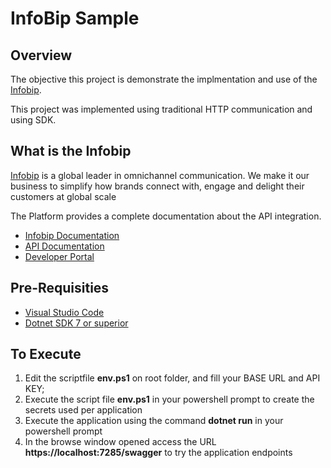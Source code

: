 # InfoBip Sample

## Overview

The objective this project is demonstrate the implmentation and use of the [Infobip](https://www.infobip.com/).

This project was implemented using traditional HTTP communication and using SDK.

## What is the Infobip

[Infobip](https://www.infobip.com/) is a global leader in omnichannel communication. We make it our business to simplify how brands connect with, engage and delight their customers at global scale

The Platform provides a complete documentation about the API integration.

- [Infobip Documentation](https://www.infobip.com/docs)
- [API Documentation](https://www.infobip.com/docs/api)
- [Developer Portal](https://www.infobip.com/developers/)

## Pre-Requisities

- [Visual Studio Code](https://code.visualstudio.com/)
- [Dotnet SDK 7 or superior](https://dotnet.microsoft.com/)

## To Execute

1. Edit the scriptfile **env.ps1** on root folder, and fill your BASE URL and API KEY;
2. Execute the script file **env.ps1** in your powershell prompt to create the secrets used per application
3. Execute the application using the command **dotnet run** in your powershell prompt
4. In the browse window opened access the URL **https://localhost:7285/swagger** to try the application endpoints  
